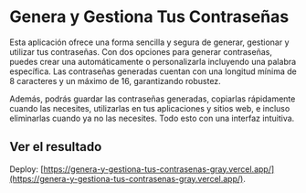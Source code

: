 # Genera y Gestiona Tus Contraseñas

Esta aplicación ofrece una forma sencilla y segura de generar, gestionar y utilizar tus contraseñas. Con dos opciones para generar contraseñas, puedes crear una automáticamente o personalizarla incluyendo una palabra específica. Las contraseñas generadas cuentan con una longitud mínima de 8 caracteres y un máximo de 16, garantizando robustez.

Además, podrás guardar las contraseñas generadas, copiarlas rápidamente cuando las necesites, utilizarlas en tus aplicaciones y sitios web, e incluso eliminarlas cuando ya no las necesites. Todo esto con una interfaz intuitiva.

## Ver el resultado

Deploy: [https://genera-y-gestiona-tus-contrasenas-gray.vercel.app/](https://genera-y-gestiona-tus-contrasenas-gray.vercel.app/).
